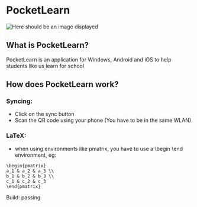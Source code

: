 # PocketLearn

![Here should be an image displayed](https://i.ibb.co/0hySTkV/Main-Window.png "Test")

## What is PocketLearn?
PocketLearn is an application for Windows, Android and iOS to help students like us learn for school

## How does PocketLearn work?
### Syncing:
- Click on the sync button
- Scan the QR code using your phone (You have to be in the same WLAN)

### LaTeX:
- when using environments like pmatrix, you have to use a \begin \end environment, eg:
```
\begin{pmatrix}
a_1 & a_2 & a_3 \\
b_1 & b_2 & b_3 \\
c_1 & c_2 & c_3 
\end{pmatrix}
```
Build: passing
